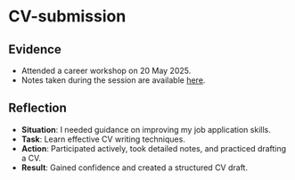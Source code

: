 # CV-submission

## Evidence
- Attended a career workshop on 20 May 2025.
- Notes taken during the session are available [here](link-to-notes-if-applicable).

## Reflection 
- **Situation**: I needed guidance on improving my job application skills.
- **Task**: Learn effective CV writing techniques.
- **Action**: Participated actively, took detailed notes, and practiced drafting a CV.
- **Result**: Gained confidence and created a structured CV draft.
